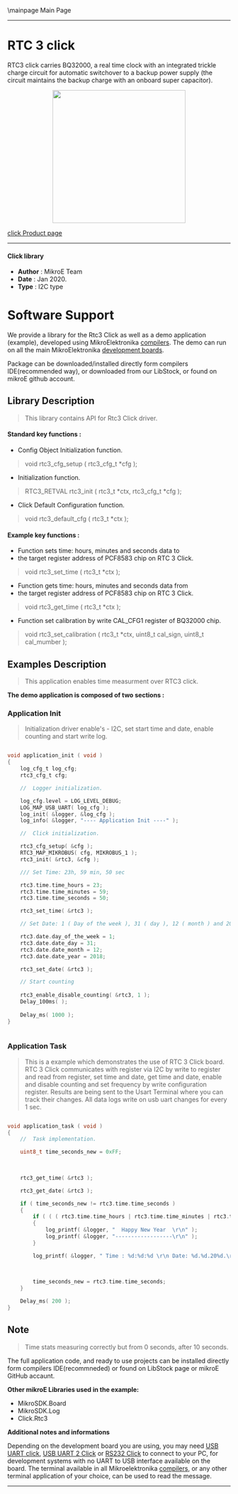 \mainpage Main Page
 
---
# RTC 3 click

RTC3 click carries BQ32000, a real time clock with an integrated trickle charge circuit for automatic switchover to a backup power supply (the circuit maintains the backup charge with an onboard super capacitor).

<p align="center">
  <img src="https://download.mikroe.com/images/click_for_ide/rtc3_click.png" height=300px>
</p>

[click Product page](https://www.mikroe.com/rtc-3-click)

---


#### Click library 

- **Author**        : MikroE Team
- **Date**          : Jan 2020.
- **Type**          : I2C type


# Software Support

We provide a library for the Rtc3 Click 
as well as a demo application (example), developed using MikroElektronika 
[compilers](https://shop.mikroe.com/compilers). 
The demo can run on all the main MikroElektronika [development boards](https://shop.mikroe.com/development-boards).

Package can be downloaded/installed directly form compilers IDE(recommended way), or downloaded from our LibStock, or found on mikroE github account. 

## Library Description

> This library contains API for Rtc3 Click driver.

#### Standard key functions :

- Config Object Initialization function.
> void rtc3_cfg_setup ( rtc3_cfg_t *cfg ); 
 
- Initialization function.
> RTC3_RETVAL rtc3_init ( rtc3_t *ctx, rtc3_cfg_t *cfg );

- Click Default Configuration function.
> void rtc3_default_cfg ( rtc3_t *ctx );


#### Example key functions :

- Function sets time: hours, minutes and seconds data to
- the target register address of PCF8583 chip on RTC 3 Click.
> void rtc3_set_time ( rtc3_t *ctx );
 
- Function gets time: hours, minutes and seconds data from
-  the target register address of PCF8583 chip on RTC 3 Click.
> void rtc3_get_time ( rtc3_t *ctx );

- Function set calibration by write CAL_CFG1 register of BQ32000 chip.
> void rtc3_set_calibration ( rtc3_t *ctx, uint8_t cal_sign, uint8_t cal_mumber );

## Examples Description

> This application enables time measurment over RTC3 click.

**The demo application is composed of two sections :**

### Application Init 

> Initialization driver enable's - I2C,
> set start time and date, enable counting and start write log.

```c

void application_init ( void )
{
    log_cfg_t log_cfg;
    rtc3_cfg_t cfg;

    //  Logger initialization.

    log_cfg.level = LOG_LEVEL_DEBUG;
    LOG_MAP_USB_UART( log_cfg );
    log_init( &logger, &log_cfg );
    log_info( &logger, "---- Application Init ----" );

    //  Click initialization.

    rtc3_cfg_setup( &cfg );
    RTC3_MAP_MIKROBUS( cfg, MIKROBUS_1 );
    rtc3_init( &rtc3, &cfg );

    /// Set Time: 23h, 59 min, 50 sec

    rtc3.time.time_hours = 23;
    rtc3.time.time_minutes = 59;
    rtc3.time.time_seconds = 50;

    rtc3_set_time( &rtc3 );

    // Set Date: 1 ( Day of the week ), 31 ( day ), 12 ( month ) and 2018 ( year )

    rtc3.date.day_of_the_week = 1;
    rtc3.date.date_day = 31;
    rtc3.date.date_month = 12;
    rtc3.date.date_year = 2018;

    rtc3_set_date( &rtc3 );

    // Start counting
   
    rtc3_enable_disable_counting( &rtc3, 1 );
    Delay_100ms( );
    
    Delay_ms( 1000 );
}
  
```

### Application Task

> This is a example which demonstrates the use of RTC 3 Click board.
> RTC 3 Click communicates with register via I2C by write to register and read from register,
> set time and date, get time and date, enable and disable counting
>  and set frequency by write configuration register.
> Results are being sent to the Usart Terminal where you can track their changes.
> All data logs write on usb uart changes for every 1 sec.

```c

void application_task ( void )
{
    //  Task implementation.

    uint8_t time_seconds_new = 0xFF;
    
     

    rtc3_get_time( &rtc3 );

    rtc3_get_date( &rtc3 );

    if ( time_seconds_new != rtc3.time.time_seconds )
    {
        if ( ( ( rtc3.time.time_hours | rtc3.time.time_minutes | rtc3.time.time_seconds ) == 0 )  && ( ( rtc3.date.date_day | rtc3.date.date_month ) == 1 ) )
        {
            log_printf( &logger, "  Happy New Year  \r\n" );
            log_printf( &logger, "------------------\r\n" );
        }

        log_printf( &logger, " Time : %d:%d:%d \r\n Date: %d.%d.20%d.\r\n------------------\r\n", rtc3.time.time_hours, rtc3.time.time_minutes,
                                                                                            rtc3.time.time_seconds, 
                                                                                            rtc3.date.date_day, rtc3.date.date_month, rtc3.date.date_year );

        time_seconds_new = rtc3.time.time_seconds;
    }

    Delay_ms( 200 );
} 

```

## Note

> Time stats measuring correctly but from 0 seconds, after 10 seconds.

The full application code, and ready to use projects can be  installed directly form compilers IDE(recommneded) or found on LibStock page or mikroE GitHub accaunt.

**Other mikroE Libraries used in the example:** 

- MikroSDK.Board
- MikroSDK.Log
- Click.Rtc3

**Additional notes and informations**

Depending on the development board you are using, you may need 
[USB UART click](https://shop.mikroe.com/usb-uart-click), 
[USB UART 2 Click](https://shop.mikroe.com/usb-uart-2-click) or 
[RS232 Click](https://shop.mikroe.com/rs232-click) to connect to your PC, for 
development systems with no UART to USB interface available on the board. The 
terminal available in all Mikroelektronika 
[compilers](https://shop.mikroe.com/compilers), or any other terminal application 
of your choice, can be used to read the message.



---
